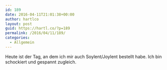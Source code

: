 ```yaml
---
id: 189
date: 2016-04-11T21:01:38+00:00
author: hartlco
layout: post
guid: https://hartl.co/?p=189
permalink: /2016/04/11/189/
categories:
  - Allgemein
---
```

Heute ist der Tag, an dem ich mir auch Soylent/Joylent bestellt habe. Ich bin schockiert und gespannt zugleich.